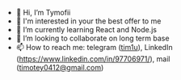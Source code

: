 - 👋 Hi, I’m Tymofii
- 👀 I'm interested in your the best offer to me
- 🌱 I’m currently learning React and Node.js
- 💞️ I’m looking to collaborate on long term base
- 📫 How to reach me: telegram ([tim1u](https://t.me/tim1u)), LinkedIn (https://www.linkedin.com/in/97706971/), mail (timotey0412@gmail.com)
